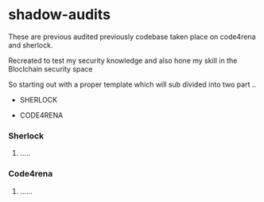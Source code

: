 # shadow-audits
These are previous audited previously codebase taken place on code4rena and sherlock. 

Recreated to test my security knowledge and also hone my skill in the Bloclchain security space

So starting out with a proper template which will sub divided into two part ..

- SHERLOCK

- CODE4RENA

### Sherlock

1. .....

### Code4rena

1. ......
